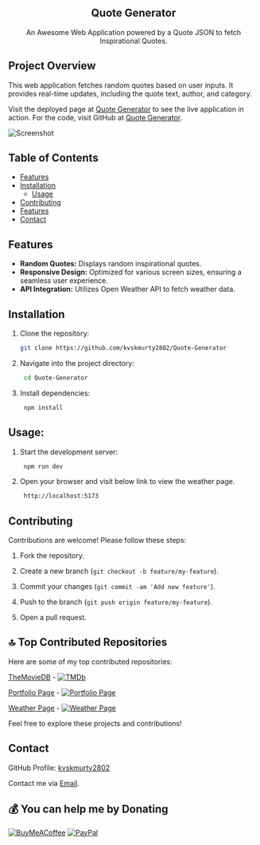 <h2 align="center">Quote Generator</h2>
<p align="center">
An Awesome Web Application powered by a Quote JSON to fetch Inspirational Quotes.
</p>

## Project Overview

This web application fetches random quotes based on user inputs. It provides real-time updates, including the quote text, author, and category.

Visit the deployed page at [Quote Generator](https://quote-generator-one-delta.vercel.app/) to see the live application in action.
For the code, visit GitHub at [Quote Generator](https://github.com/kvskmurty2802/Quote-Generator).


![Screenshot](Image.png)


## Table of Contents

- [Features](#Features)
- [Installation](#Installation)
  - [Usage](#Usage)
- [Contributing](#Contributing)
- [Features](#Features)
- [Contact](#Contact)


## Features

- **Random Quotes:** Displays random inspirational quotes.
- **Responsive Design:** Optimized for various screen sizes, ensuring a seamless user experience.
- **API Integration:** Utilizes Open Weather API to fetch weather data.


## Installation

1. Clone the repository:
   ```bash
   git clone https://github.com/kvskmurty2802/Quote-Generator

2. Navigate into the project directory:
   ```bash
    cd Quote-Generator
   
3. Install dependencies:
   ```bash
    npm install

## Usage:

1. Start the development server:
   ```bash
    npm run dev
2. Open your browser and visit below link to view the weather page.
   ```bash
    http://localhost:5173
## Contributing

Contributions are welcome! Please follow these steps:

1. Fork the repository.
   
2. Create a new branch (`git checkout -b feature/my-feature`).
   
3. Commit your changes (`git commit -am 'Add new feature'`).
   
4. Push to the branch (`git push origin feature/my-feature`).
   
5. Open a pull request.


## 🔝 Top Contributed Repositories

Here are some of my top contributed repositories:

[TheMovieDB](https://github.com/kvskmurty2802/TheMovieDB) - [![TMDb](https://img.shields.io/badge/TMDb-Movie%20database-blue)](https://themoviedb-wine.vercel.app/)

[Portfolio Page](https://github.com/kvskmurty2802/Portfolio_Page) - [![Portfolio Page](https://img.shields.io/badge/Portfolio%20Page-Portfolio%20page-red)](https://portfolio-page-nu-two.vercel.app/)

[Weather Page](https://github.com/kvskmurty2802/Weather_Page) - [![Weather Page](https://img.shields.io/badge/Weather%20Page-Weather%20application-green)](https://weather-page-eight.vercel.app/)


Feel free to explore these projects and contributions!

## Contact

GitHub Profile: [kvskmurty2802](http://github.com/kvskmurty2802/)

Contact me via [Email](mailto:krishnamurty2802@gmail.com).


## 💰 You can help me by Donating
[![BuyMeACoffee](https://img.shields.io/badge/Buy%20Me%20a%20Coffee-ffdd00?style=for-the-badge&logo=buy-me-a-coffee&logoColor=black)](https://buymeacoffee.com/kvskmurty2802) 
[![PayPal](https://img.shields.io/badge/PayPal-00457C?style=for-the-badge&logo=paypal&logoColor=white)](https://www.paypal.com/paypalme/kvskmurty2802/) 
